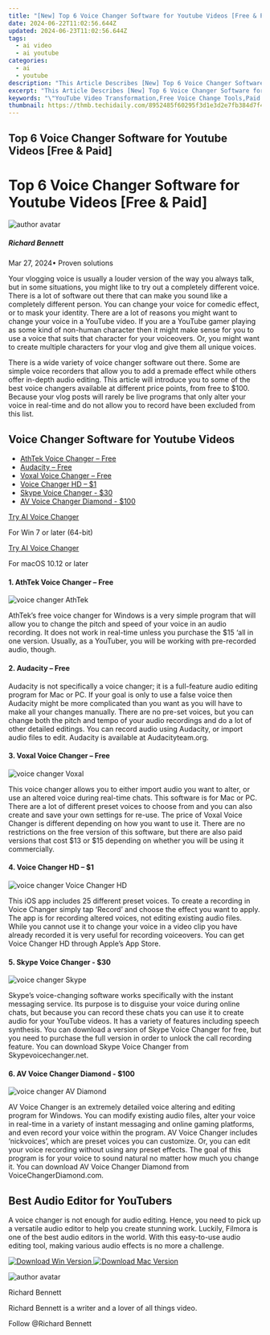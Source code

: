 ```yaml
---
title: "[New] Top 6 Voice Changer Software for Youtube Videos [Free & Paid] for 2024"
date: 2024-06-22T11:02:56.644Z
updated: 2024-06-23T11:02:56.644Z
tags:
  - ai video
  - ai youtube
categories:
  - ai
  - youtube
description: "This Article Describes [New] Top 6 Voice Changer Software for Youtube Videos [Free & Paid] for 2024"
excerpt: "This Article Describes [New] Top 6 Voice Changer Software for Youtube Videos [Free & Paid] for 2024"
keywords: "\"YouTube Video Transformation,Free Voice Change Tools,Paid Audio Editing Software,Affordable Vocal Alteration,Professional Sound Modification,Voice-Over Youtube Enhancement,Subscription-Based AI Changers\""
thumbnail: https://thmb.techidaily.com/8952485f60295f3d1e3d2e7fb384d7f4849fc0ba1ac13c5b58f754ed696cbd0a.jpg
---
```


## Top 6 Voice Changer Software for Youtube Videos [Free & Paid]

# Top 6 Voice Changer Software for Youtube Videos \[Free & Paid\]

![author avatar](https://images.wondershare.com/filmora/article-images/richard-bennett.jpg)

##### Richard Bennett

 Mar 27, 2024• Proven solutions

Your vlogging voice is usually a louder version of the way you always talk, but in some situations, you might like to try out a completely different voice. There is a lot of software out there that can make you sound like a completely different person. You can change your voice for comedic effect, or to mask your identity. There are a lot of reasons you might want to change your voice in a YouTube video. If you are a YouTube gamer playing as some kind of non-human character then it might make sense for you to use a voice that suits that character for your voiceovers. Or, you might want to create multiple characters for your vlog and give them all unique voices.

There is a wide variety of voice changer software out there. Some are simple voice recorders that allow you to add a premade effect while others offer in-depth audio editing. This article will introduce you to some of the best voice changers available at different price points, from free to $100\. Because your vlog posts will rarely be live programs that only alter your voice in real-time and do not allow you to record have been excluded from this list.

## Voice Changer Software for Youtube Videos

* [AthTek Voice Changer – Free](#part1)
* [Audacity – Free](#part2)
* [Voxal Voice Changer – Free](#part3)
* [Voice Changer HD – $1](#part4)
* [Skype Voice Changer - $30](#part5)
* [AV Voice Changer Diamond - $100](#part6)

[Try AI Voice Changer](https://tools.techidaily.com/wondershare/filmora/download/)

For Win 7 or later (64-bit)

[Try AI Voice Changer](https://tools.techidaily.com/wondershare/filmora/download/)

For macOS 10.12 or later

#### 1\. AthTek Voice Changer – Free

![voice changer AthTek](https://images.wondershare.com/filmora/article-images/voice-changer-AthTek.JPG)

AthTek’s free voice changer for Windows is a very simple program that will allow you to change the pitch and speed of your voice in an audio recording. It does not work in real-time unless you purchase the $15 ‘all in one version. Usually, as a YouTuber, you will be working with pre-recorded audio, though.

#### 2\. Audacity – Free

Audacity is not specifically a voice changer; it is a full-feature audio editing program for Mac or PC. If your goal is only to use a false voice then Audacity might be more complicated than you want as you will have to make all your changes manually. There are no pre-set voices, but you can change both the pitch and tempo of your audio recordings and do a lot of other detailed editings. You can record audio using Audacity, or import audio files to edit. Audacity is available at Audacityteam.org.

#### 3\. Voxal Voice Changer – Free

![voice changer Voxal](https://images.wondershare.com/filmora/article-images/voice-changer-Voxal.JPG)

This voice changer allows you to either import audio you want to alter, or use an altered voice during real-time chats. This software is for Mac or PC. There are a lot of different preset voices to choose from and you can also create and save your own settings for re-use. The price of Voxal Voice Changer is different depending on how you want to use it. There are no restrictions on the free version of this software, but there are also paid versions that cost $13 or $15 depending on whether you will be using it commercially.

#### 4\. Voice Changer HD – $1

![voice changer Voice Changer HD](https://images.wondershare.com/filmora/article-images/voice-changer-Voice-Changer-HD.JPG)

This iOS app includes 25 different preset voices. To create a recording in Voice Changer simply tap ‘Record’ and choose the effect you want to apply. The app is for recording altered voices, not editing existing audio files. While you cannot use it to change your voice in a video clip you have already recorded it is very useful for recording voiceovers. You can get Voice Changer HD through Apple’s App Store.

#### 5\. Skype Voice Changer - $30

![voice changer Skype](https://images.wondershare.com/filmora/article-images/voice-changer-Skype.JPG)

Skype’s voice-changing software works specifically with the instant messaging service. Its purpose is to disguise your voice during online chats, but because you can record these chats you can use it to create audio for your YouTube videos. It has a variety of features including speech synthesis. You can download a version of Skype Voice Changer for free, but you need to purchase the full version in order to unlock the call recording feature. You can download Skype Voice Changer from Skypevoicechanger.net.

#### 6\. AV Voice Changer Diamond - $100

![voice changer AV Diamond](https://images.wondershare.com/filmora/article-images/voice-changer-AV-Diamond.JPG)

AV Voice Changer is an extremely detailed voice altering and editing program for Windows. You can modify existing audio files, alter your voice in real-time in a variety of instant messaging and online gaming platforms, and even record your voice within the program. AV Voice Changer includes ‘nickvoices’, which are preset voices you can customize. Or, you can edit your voice recording without using any preset effects. The goal of this program is for your voice to sound natural no matter how much you change it. You can download AV Voice Changer Diamond from VoiceChangerDiamond.com.

## Best Audio Editor for YouTubers

A voice changer is not enough for audio editing. Hence, you need to pick up a versatile audio editor to help you create stunning work. Luckily, Filmora is one of the best audio editors in the world. With this easy-to-use audio editing tool, making various audio effects is no more a challenge.

[![Download Win Version](https://images.wondershare.com/filmora/guide/download-btn-win.jpg) ](https://tools.techidaily.com/wondershare/filmora/download/) [![Download Mac Version](https://images.wondershare.com/filmora/guide/download-btn-mac.jpg) ](https://tools.techidaily.com/wondershare/filmora/download/)

![author avatar](https://images.wondershare.com/filmora/article-images/richard-bennett.jpg)

Richard Bennett

Richard Bennett is a writer and a lover of all things video.

Follow @Richard Bennett


<ins class="adsbygoogle"
     style="display:block"
     data-ad-format="autorelaxed"
     data-ad-client="ca-pub-7571918770474297"
     data-ad-slot="1223367746"></ins>



<ins class="adsbygoogle"
     style="display:block"
     data-ad-client="ca-pub-7571918770474297"
     data-ad-slot="8358498916"
     data-ad-format="auto"
     data-full-width-responsive="true"></ins>


